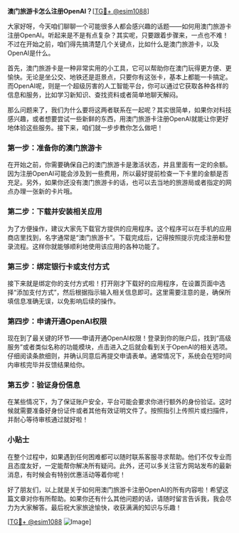 **澳门旅游卡怎么注册OpenAI？**[[TG💪+ @esim1088](https://t.me/s/esim1088)]

大家好呀，今天咱们聊聊一个可能很多人都会感兴趣的话题——如何用澳门旅游卡注册OpenAI。听起来是不是有点复杂？其实呢，只要跟着步骤来，一点也不难！不过在开始之前，咱们得先搞清楚几个关键点，比如什么是澳门旅游卡，以及OpenAI是什么。

首先，澳门旅游卡是一种非常实用的小工具，它可以帮助你在澳门玩得更方便、更愉快。无论是坐公交、地铁还是逛景点，只要你有这张卡，基本上都能一卡搞定。而OpenAI呢，则是一个超级厉害的人工智能平台，你可以通过它获取各种各样的信息和服务，比如学习新知识、查找资料或者简单地聊天解闷。

那么问题来了，我们为什么要将这两者联系在一起呢？其实很简单，如果你对科技感兴趣，或者想要尝试一些新鲜的东西，用澳门旅游卡注册OpenAI就能让你更好地体验这些服务。接下来，咱们就一步步教你怎么做吧！

### 第一步：准备你的澳门旅游卡

在开始之前，你需要确保自己的澳门旅游卡是激活状态，并且里面有一定的余额。因为注册OpenAI可能会涉及到一些费用，所以最好提前检查一下卡里的金额是否充足。另外，如果你还没有澳门旅游卡的话，也可以去当地的旅游局或者指定的网点办理一张新的卡片哦。

### 第二步：下载并安装相关应用

为了方便操作，建议大家先下载官方提供的应用程序。这个程序可以在手机的应用商店里找到，名字通常是“澳门旅游卡”。下载完成后，记得按照提示完成注册和登录流程。这样你就能够顺利地使用该应用的各种功能了。

### 第三步：绑定银行卡或支付方式

接下来就是绑定你的支付方式啦！打开刚才下载好的应用程序，在设置页面中选择“添加支付方式”，然后根据指示输入相关信息即可。这里需要注意的是，确保所填信息准确无误，以免影响后续的操作。

### 第四步：申请开通OpenAI权限

现在到了最关键的环节——申请开通OpenAI权限！登录到你的账户后，找到“高级服务”或者类似名称的功能模块，点击进入之后就会看到关于OpenAI的相关选项。仔细阅读条款细则，并确认同意后再提交申请表单。通常情况下，系统会在短时间内审核完毕并反馈结果给你。

### 第五步：验证身份信息

在某些情况下，为了保证账户安全，平台可能会要求你进行额外的身份验证。这时候就需要准备好身份证件或者其他有效证明文件了。按照指引上传照片或扫描件，并耐心等待审核通过就好啦！

### 小贴士

在整个过程中，如果遇到任何困难都可以随时联系客服寻求帮助。他们不仅专业而且态度友好，一定能帮你解决所有疑问。此外，还可以多关注官方网站发布的最新消息，有时候会有特别优惠活动等着你呢！

好了朋友们，以上就是关于如何用澳门旅游卡注册OpenAI的所有内容啦！希望这篇文章对你有所帮助。如果你还有什么其他问题的话，请随时留言告诉我，我会尽力为大家解答。最后祝大家旅途愉快，收获满满的知识与乐趣！

[[TG💪+ @esim1088](https://t.me/s/esim1088) ![Image](https://i.postimg.cc/4NQfJmqS/Snipaste-2025-05-13-00-14-12.png)]